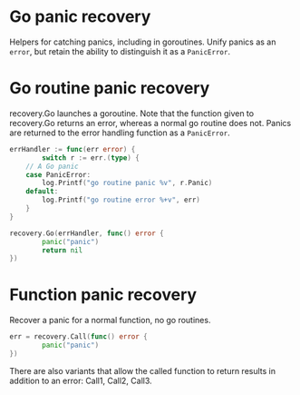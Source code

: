 # Go panic recovery

Helpers for catching panics, including in goroutines.
Unify panics as an `error`, but retain the ability to distinguish it as a `PanicError`.

# Go routine panic recovery

recovery.Go launches a goroutine.
Note that the function given to recovery.Go returns an error, whereas a normal go routine does not.
Panics are returned to the error handling function as a `PanicError`.

``` go
errHandler := func(err error) {
        switch r := err.(type) {
	// A Go panic
	case PanicError:
		log.Printf("go routine panic %v", r.Panic)
	default:
		log.Printf("go routine error %+v", err)
	}
}

recovery.Go(errHandler, func() error {
		panic("panic")
		return nil
})
```

# Function panic recovery

Recover a panic for a normal function, no go routines.

``` go
err = recovery.Call(func() error {
		panic("panic")
})
```

There are also variants that allow the called function to return results in addition to an error: Call1, Call2, Call3.
